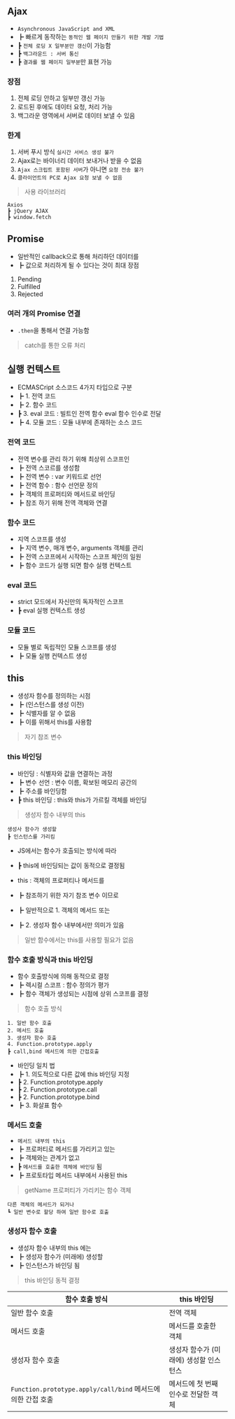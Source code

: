 ## Ajax

- `Asynchronous JavaScript and XML`
- ┣ 빠르게 동작하는 `동적인 웹 페이지 만들기 위한 개발 기법`
- ┣ `전체 로딩 X 일부분만 갱신`이 가능함
- ┣ `백그라운드 : 서버 통신`
- ┣ `결과를 웹 페이지 일부분`만 표현 가능

### 장점

1. 전체 로딩 안하고 일부만 갱신 가능
2. 로드된 후에도 데이터 요청, 처리 가능
3. 백그라운 영역에서 서버로 데이터 보낼 수 있음

### 한계

1. 서버 푸시 방식 `실시간 서비스 생성 불가`
2. Ajax로는 바이너리 데이터 보내거나 받을 수 없음
3. `Ajax 스크립트 포함된 서버`가 아니면 `요청 전송 불가`
4. `클라이언트의 PC로 Ajax 요청 보낼 수 없음`

> 사용 라이브러리

    Axios
    ┣ jQuery AJAX
    ┣ window.fetch

## Promise

- 일반적인 callback으로 통해 처리하던 데이터를
- ┣ 값으로 처리하게 될 수 있다는 것이 최대 장점

1. Pending
2. Fulfilled
3. Rejected

### 여러 개의 Promise 연결

- `.then`을 통해서 연결 가능함

> catch를 통한 오류 처리

## 실행 컨텍스트

- ECMASCript 소스코드 4가지 타입으로 구분
- ┣ 1. 전역 코드
- ┣ 2. 함수 코드
- ┣ 3. eval 코드 : 빌트인 전역 함수 eval 함수 인수로 전달
- ┣ 4. 모듈 코드 : 모듈 내부에 존재하는 소스 코드

### 전역 코드

- 전역 변수를 관리 하기 위해 최상위 스코프인
- ┣ 전역 스코르를 생성함
- ┣ 전역 변수 : var 키워드로 선언
- ┣ 전역 함수 : 함수 선언문 정의
- ┣ 객체의 프로퍼티와 메서드로 바인딩
- ┣ 참조 하기 위해 전역 객체와 연결

### 함수 코드

- 지역 스코프를 생성
- ┣ 지역 변수, 매개 변수, arguments 객체를 관리
- ┣ 전역 스코프에서 시작하는 스코프 체인의 일원
- ┣ 함수 코드가 실행 되면 함수 실행 컨텍스트

### eval 코드

- strict 모드에서 자신만의 독자적인 스코프
- ┣ eval 실행 컨텍스트 생성

### 모듈 코드

- 모듈 별로 독립적인 모듈 스코프를 생성
- ┣ 모듈 실행 컨텍스트 생성

## this

- 생성자 함수를 정의하는 시점
- ┣ (인스턴스를 생성 이전)
- ┣ 식별자를 알 수 없음
- ┣ 이를 위해서 this를 사용함

> 자기 참조 변수

### this 바인딩

- 바인딩 : 식별자와 값을 연결하는 과정
- ┣ 변수 선언 : 변수 이름, 확보된 메모리 공간의
- ┣ 주소를 바인딩함
- ┣ this 바인딩 : this와 this가 가르킬 객체를 바인딩

> 생성자 함수 내부의 this

    생성사 함수가 생성할
    ┣ 인스턴스를 가리킴

- JS에서는 함수가 호출되는 방식에 따라
- ┣ this에 바인딩되는 값이 동적으로 결정됨

- this : 객체의 프로퍼티나 메서드를
- ┣ 참조하기 위한 자기 참조 변수 이므로
- ┣ 일반적으로 1. 객체의 메서드 또는
- ┣ 2. 생성자 함수 내부에서만 의미가 있음

> 일반 함수에서는 this를 사용할 필요가 없음

### 함수 호출 방식과 this 바인딩

- 함수 호출방식에 의해 동적으로 결정
- ┣ 렉시컬 스코프 : 함수 정의가 평가
- ┣ 함수 객체가 생성되는 시점에 상위 스코프를 결정

> 함수 호출 방식

    1. 일반 함수 호출
    2. 메서드 호출
    3. 생성자 함수 호출
    4. Function.prototype.apply
    ┣ call,bind 메서드에 의한 간접호출

- 바인딩 일치 법
- ┣ 1. 의도적으로 다른 값에 this 바인딩 지정
- ┣ 2. Function.prototype.apply
- ┣ 2. Function.prototype.call
- ┣ 2. Function.prototype.bind
- ┣ 3. 화살표 함수

### 메서드 호출

- `메서드 내부의 this`
- ┣ 프로퍼티로 메서드를 가리키고 있는
- ┣ 객체와는 관계가 없고
- ┣ `메서드를 호출한 객체에 바인딩` 됨
- ┣ 프로토타입 메서드 내부에서 사용된 this

> getName 프로퍼티가 가리키는 함수 객체

    다른 객체의 메서드가 되거나
    ┗ 일반 변수로 할당 하여 일반 함수로 호출

### 생성자 함수 호출

- 생성자 함수 내부의 this 에는
- ┣ 생성자 함수가 (미래에) 생성할
- ┣ 인스턴스가 바인딩 됨

> this 바인딩 동적 결정

| 함수 호출 방식                                               | this 바인딩                            |
| ------------------------------------------------------------ | -------------------------------------- |
| 일반 함수 호출                                               | 전역 객체                              |
| 메서드 호출                                                  | 메서드를 호출한 객체                   |
| 생성자 함수 호출                                             | 생성자 함수가 (미래에) 생성할 인스턴스 |
| `Function.prototype.apply/call/bind` 메서드에 의한 간접 호출 | 메서드에 첫 번째 인수로 전달한 객체    |
